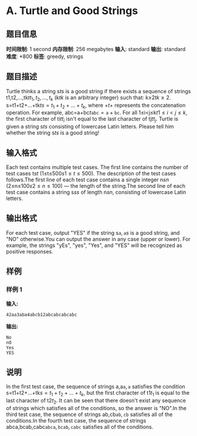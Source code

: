 # A. Turtle and Good Strings

## 题目信息

**时间限制**: 1 second
**内存限制**: 256 megabytes
**输入**: standard
**输出**: standard
**难度**: *800
**标签**: greedy, strings

## 题目描述

Turtle thinks a string s$t$$s$ is a good string if there exists a sequence of strings t1,t2,…,tk$t$$t_1, t_2, \ldots, t_k$ (k$t$$k$ is an arbitrary integer) such that: k≥2$t$$k \ge 2$. s=t1+t2+…+tk$t$$s = t_1 + t_2 + \ldots + t_k$, where +$t$$+$ represents the concatenation operation. For example, abc=a+bc$t$$\texttt{abc} = \texttt{a} + \texttt{bc}$. For all 1≤i<j≤k$t$$1 \le i < j \le k$, the first character of ti$t$$t_i$ isn't equal to the last character of tj$t$$t_j$. Turtle is given a string s$t$$s$ consisting of lowercase Latin letters. Please tell him whether the string s$t$$s$ is a good string!

## 输入格式

Each test contains multiple test cases. The first line contains the number of test cases t$s$$t$ (1≤t≤500$s$$1 \le t \le 500$). The description of the test cases follows.The first line of each test case contains a single integer n$s$$n$ (2≤n≤100$s$$2 \le n \le 100$) — the length of the string.The second line of each test case contains a string s$s$$s$ of length n$s$$n$, consisting of lowercase Latin letters.

## 输出格式

For each test case, output "YES" if the string s$\texttt{a}, \texttt{a}$$s$ is a good string, and "NO" otherwise.You can output the answer in any case (upper or lower). For example, the strings "yEs", "yes", "Yes", and "YES" will be recognized as positive responses.

## 样例

### 样例 1

**输入:**
```
42aa3aba4abcb12abcabcabcabc
```

**输出:**
```
No
nO
Yes
YES
```

## 说明

In the first test case, the sequence of strings a,a$\texttt{a}, \texttt{a}$ satisfies the condition s=t1+t2+…+tk$s = t_1 + t_2 + \ldots + t_k$, but the first character of t1$t_1$ is equal to the last character of t2$t_2$. It can be seen that there doesn't exist any sequence of strings which satisfies all of the conditions, so the answer is "NO".In the third test case, the sequence of strings ab,cb$\texttt{ab}, \texttt{cb}$ satisfies all of the conditions.In the fourth test case, the sequence of strings abca,bcab,cabc$\texttt{abca}, \texttt{bcab}, \texttt{cabc}$ satisfies all of the conditions.
